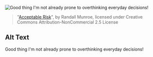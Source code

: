![Good thing I'm not already prone to overthinking everyday decisions!](https://imgs.xkcd.com/comics/acceptable_risk.png)
> "[Acceptable Risk](https://xkcd.com/2330/)", by Randall Munroe, licensed under Creative Commons Attribution-NonCommercial 2.5 License

## Alt Text
Good thing I'm not already prone to overthinking everyday decisions!
